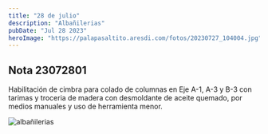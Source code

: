 ```yaml
---
title: "28 de julio"
description: "Albañilerias"
pubDate: "Jul 28 2023"
heroImage: "https://palapasaltito.aresdi.com/fotos/20230727_104004.jpg"
---
```


## Nota 23072801

Habilitación de cimbra para colado de columnas en Eje A-1, A-3 y B-3 con tarimas y troceria de madera con desmoldante de aceite quemado, por medios manuales y uso de herramienta menor.

![albañilerias](https://palapasaltito.aresdi.com/fotos/20230727_104004.jpg "albañilerias")
